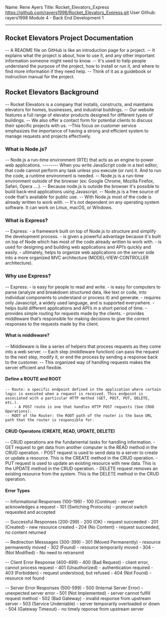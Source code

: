 Name: Rene Ayers
Title: Rocket_Elevators_Express
https://github.com/rayers1998/Rocket_Elevators_Express.git
User Github: rayers1998
Module 4 - Back End Development 1

--------------------------------------------------------------------------

## Rocket Elevators Project Documentation
-- A README file on GitHub is like an introduction page for a project.
-- It explains what the project is about, how to use it, and any other important information someone might need to know. 
-- It's used to help people understand the purpose of the project, how to install or run it, and where to find more information if they need help. 
-- Think of it as a guidebook or instruction manual for the project.

## Rocket Elevators Background
-- Rocket Elevators is a company that installs, constructs, and maintains elevators for homes, businesses, and industrial buildings. 
-- Our website features a full range of elevator products designed for different types of buildings. 
-- We also offer a contact form for potential clients to discuss their specific projects with us.
--This focus on customer service emphasizes the importance of having a strong and efficient system to manage requests and projects effectively.

### What is Node.js?
-- Node.js a run-time environment (RTE) that acts as an engine to power web applications.
-------- When you write JavaScript code in a text editor, that code cannot perform any task unless you execute (or run) it. And to run the code, a runtime environment is needed. 
-- Node.js is a run-time environment outside of the browser (ex: Google Chrome, Mozilla Firefox, Safari, Opera ....).
-- Because node.js is outside the browser it's possible to build back-end applications using Javascript. 
-- Node.js is a free source of code that's available for public use. 
-- With Node.js most of the code is already written to work with.
-- It's not dependent on any operating system software. It can work on Linux, macOS, or Windows.


### What is Express?
-- Express:
    - a framework built on top of Node.js to structure and simplify the development process.
    - is given a powerful advantage because it's built on top of Node which has most of the code already written to work with.
    - is used for designing and building web applications and API’s quickly and easily.
    - ultimately, helps to organize web applications on the server side into a more organized MVC architecture (MODEL-VIEW-CONTROLLER architecture).

### Why use Express?
-- Express:
    - is easy for people to read and write.
    - is easy for computers to parse (analyze and breakdown structured data,    like text or code, into individual components to understand or process it) and generate.
    - requires only Javascript, a widely used language, and is supported everywhere.
    - helps build different applications and API’s in a short period of time.
    - provides simple routing for requests made by the clients. 
    - provides middleware that’s responsible for making decisions to give the correct responses to the requests made by the client.


#### What is middleware?
-- Middleware is like a series of helpers that process requests as they come into a web server. 
-- Each step (middleware function) can pass the request to the next step, modify it, or end the process by sending a response back to the customer.
-- This organized way of handling requests makes the server efficient and flexible.

#### Define a ROUTE and ROOT
    -- Route: a specific endpoint defined in the application where certain logic is executed when a request is received. This endpoint is associated with a particular HTTP method (GET, POST, PUT, DELETE, etc.).
        - A POST route is one that handles HTTP POST requests (See CRUD Operations).
    -- ROOT of the Router: the ROOT path of the router is the base URL path that the router is responsible for.

#### CRUD Operatons (CREATE, READ, UPDATE, DELETE)
-- CRUD operations are the fundamental tasks for handling information. 
    - GET request to get data from another computer is the READ method in the CRUD operation. 
    - POST request is used to send data to a server to create or update a resource. This is the CREATE method in the CRUD operation.
    - PUT request is used to update an existing resource with new data. This is the UPDATE method in the CRUD operation.
    - DELETE request removes an existing resource from the system. This is the DELETE method in the CRUD operation.

#### Error Types
-- Informational Responses (100-199)
    - 100 (Continue) - server acknowledges a request
    - 101 (Switching Protocols) - protocol switch requested and accepted

-- Successful Responses (200-299)
    - 200 (OK) - request succeeded
    - 201 (Created) - new resource created
    - 204 (No Content) - request succeeded, no content returned

-- Redirection Messsages (300-399)
    - 301 (Moved Permanently) - resource permanently moved
    - 302 (Found) - resource temporarily moved
    - 304 - (Not Modified) - No need to retransmit

-- Client Error Response (400-499)
    - 400 (Bad Request) - client error, cannot process request
    - 401 (Unauthorized) - authentication required
    - 403 (Forbidden) - request understood, but refused
    - 404 (Not Found) - resource not found

-- Server Error Responses (500-599)
    - 500 (Internal Server Error) - unexpected server error
    - 501 (Not Implemented) - server cannot fulfill request method
    - 502 (Bad Gateway) - invalid response from upstream server
    - 503 (Service Undeniable) - server temporarily overloaded or down
    - 504 (Gateway Timeout) - no timely reponse from upstream server